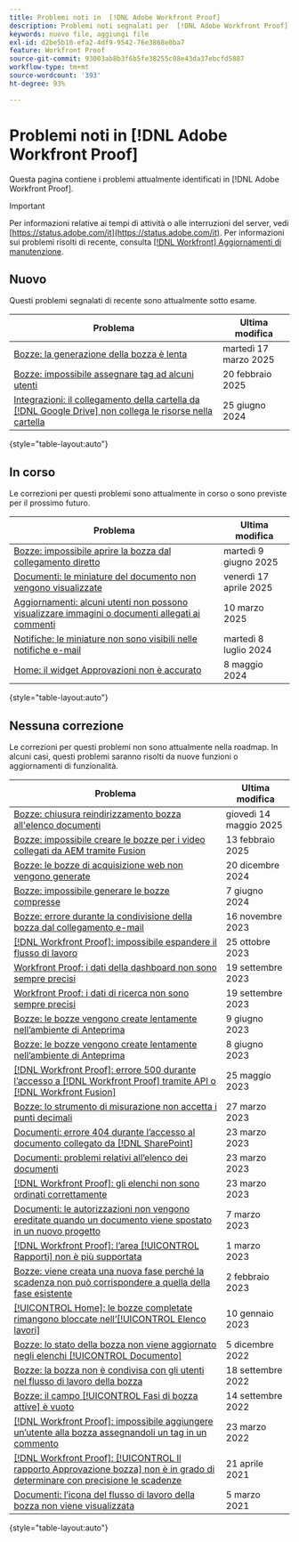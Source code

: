 ```yaml
---
title: Problemi noti in  [!DNL Adobe Workfront Proof]
description: Problemi noti segnalati per  [!DNL Adobe Workfront Proof]
keywords: nuovo file, aggiungi file
exl-id: d2be5b10-efa2-4df9-9542-76e3868e0ba7
feature: Workfront Proof
source-git-commit: 93003ab8b3f6b5fe38255c08e43da37ebcfd5887
workflow-type: tm+mt
source-wordcount: '393'
ht-degree: 93%

---
```


# Problemi noti in [!DNL Adobe Workfront Proof]

Questa pagina contiene i problemi attualmente identificati in [!DNL Adobe Workfront Proof].

>[!IMPORTANT]
>
>Per informazioni relative ai tempi di attività o alle interruzioni del server, vedi [https://status.adobe.com/it](https://status.adobe.com/it). Per informazioni sui problemi risolti di recente, consulta [[!DNL Workfront] Aggiornamenti di manutenzione](../maintenance/current-updates.md).

## Nuovo

Questi problemi segnalati di recente sono attualmente sotto esame.

| **Problema** | **Ultima modifica** |
| -----------------------------------------------------------------| ----------------- |
| [Bozze: la generazione della bozza è lenta](/help/known-issues/known-issues-workfront/wf-proofs-generation-very-slow.md) | martedì 17 marzo 2025 |
| [Bozze: impossibile assegnare tag ad alcuni utenti](/help/known-issues/known-issues-workfront/wf-proofs-cannot-tag-users.md) | 20 febbraio 2025 |
| [Integrazioni: il collegamento della cartella da [!DNL Google Drive] non collega le risorse nella cartella](known-issues-workfront/wf-integration-google-folder-not-link-assets.md) | 25 giugno 2024 |

{style="table-layout:auto"}

## In corso

Le correzioni per questi problemi sono attualmente in corso o sono previste per il prossimo futuro.

| **Problema** | **Ultima modifica** |
| -----------------------------------------------------------------| ----------------- |
| [Bozze: impossibile aprire la bozza dal collegamento diretto](/help/known-issues/known-issues-workfront/wf-proofs-cannot-access-from-link.md) | martedì 9 giugno 2025 |
| [Documenti: le miniature del documento non vengono visualizzate](known-issues-workfront/wf-documents-thumbnails-not-display.md) | venerdì 17 aprile 2025 |
| [Aggiornamenti: alcuni utenti non possono visualizzare immagini o documenti allegati ai commenti](known-issues-workfront/wf-updates-some-users-cannot-see-images-document.md) | 10 marzo 2025 |
| [Notifiche: le miniature non sono visibili nelle notifiche e-mail](known-issues-workfront/wf-notifications-thumbnails-not-loading.md) | martedì 8 luglio 2024 |
| [Home: il widget Approvazioni non è accurato](known-issues-workfront/wf-home-approvals-widget-not-up-to-date.md) | 8 maggio 2024 |

{style="table-layout:auto"}

## Nessuna correzione

Le correzioni per questi problemi non sono attualmente nella roadmap. In alcuni casi, questi problemi saranno risolti da nuove funzioni o aggiornamenti di funzionalità.

| **Problema** | **Ultima modifica** |
| -----------------------------------------------------------------| ----------------- |
| [Bozze: chiusura reindirizzamento bozza all&#39;elenco documenti](known-issues-workfront/wf-proofs-x-goes-to-doc-list.md) | giovedì 14 maggio 2025 |
| [Bozze: impossibile creare le bozze per i video collegati da AEM tramite Fusion](/help/known-issues/known-issues-workfront/wf-proof-cannot-generate-aem-video.md) | 13 febbraio 2025 |
| [Bozze: le bozze di acquisizione web non vengono generate](known-issues-workfront/wf-proofs-webcapture-proof-not-generate.md) | 20 dicembre 2024 |
| [Bozze: impossibile generare le bozze compresse](known-issues-workfront/wf-proofs-zipped-proofs-fail.md) | 7 giugno 2024 |
| [Bozze: errore durante la condivisione della bozza dal collegamento e-mail](known-issues-workfront/inactive/wf-proofs-error-when-sharing-proof-from-email.md) | 16 novembre 2023 |
| [[!DNL Workfront Proof]: impossibile espandere il flusso di lavoro](known-issues-workfront-proof/proof-cannot-view-workflow.md) | 25 ottobre 2023 |
| [Workfront Proof: i dati della dashboard non sono sempre precisi](known-issues-workfront-proof/proof-dashboard-data-may-not-be-accurate.md) | 19 settembre 2023 |
| [Workfront Proof: i dati di ricerca non sono sempre precisi](known-issues-workfront-proof/proof-search-data-not-may-not-be-accurate.md) | 19 settembre 2023 |
| [Bozze: le bozze vengono create lentamente nell’ambiente di Anteprima](known-issues-workfront-proof/proof-dependency-rules-multichoice.md) | 9 giugno 2023 |
| [Bozze: le bozze vengono create lentamente nell’ambiente di Anteprima](known-issues-workfront/inactive/wf-proofs-in-preview-created-slowly.md) | 8 giugno 2023 |
| [[!DNL Workfront Proof]: errore 500 durante l’accesso a  [!DNL Workfront Proof]  tramite API o  [!DNL Workfront Fusion]](known-issues-workfront-proof/proof-500-error-getallproofs.md) | 25 maggio 2023 |
| [Bozze: lo strumento di misurazione non accetta i punti decimali](known-issues-workfront/inactive/wf-proofs-measure-not-not-accepting-decimals.md) | 27 marzo 2023 |
| [Documenti: errore 404 durante l’accesso al documento collegato da [!DNL SharePoint]](known-issues-workfront/inactive/wf-documents-404-when-accessing-document-in-sharepoint.md) | 23 marzo 2023 |
| [Documenti: problemi relativi all’elenco dei documenti](known-issues-workfront/inactive/wf-documents-list-missing-elements.md) | 23 marzo 2023 |
| [[!DNL Workfront Proof]: gli elenchi non sono ordinati correttamente](known-issues-workfront-proof/proof-lists-not-sorted-correctly.md) | 23 marzo 2023 |
| [Documenti: le autorizzazioni non vengono ereditate quando un documento viene spostato in un nuovo progetto](known-issues-workfront/inactive/wf-documents-permissions-not-interited-when-moved.md) | 7 marzo 2023 |
| [[!DNL Workfront Proof]: l’area [!UICONTROL Rapporti] non è più supportata](known-issues-workfront-proof/proof-reports-analytics-not-working.md) | 1 marzo 2023 |
| [Bozze: viene creata una nuova fase perché la scadenza non può corrispondere a quella della fase esistente](known-issues-workfront-proof/proof-new-stage-created.md) | 2 febbraio 2023 |
| [[!UICONTROL Home]: le bozze completate rimangono bloccate nell’[!UICONTROL Elenco lavori]](known-issues-workfront-proof/completed-proofs-stuck-in-the-work-list.md) | 10 gennaio 2023 |
| [Bozze: lo stato della bozza non viene aggiornato negli elenchi [!UICONTROL Documento] ](known-issues-workfront/inactive/wf-documents-status-not-updating-in-document-list.md) | 5 dicembre 2022 |
| [Bozze: la bozza non è condivisa con gli utenti nel flusso di lavoro della bozza](known-issues-workfront-proof/proof-user-in-stage-does-not-get-access.md) | 18 settembre 2022 |
| [Bozze: il campo [!UICONTROL Fasi di bozza attive] è vuoto](known-issues-workfront/inactive/wf-documents-stages-do-not-populate-on-proof.md) | 14 settembre 2022 |
| [[!DNL Workfront Proof]: impossibile aggiungere un’utente alla bozza assegnandoli un tag in un commento](known-issues-workfront-proof/cannot-add-user-to-proof.md) | 23 marzo 2022 |
| [[!DNL Workfront Proof]: [!UICONTROL Il rapporto Approvazione bozza] non è in grado di determinare con precisione le scadenze](known-issues-workfront-proof/proof-approval-report-cant-accurately-determine-deadlines.md) | 21 aprile 2021 |
| [Documenti: l’icona del flusso di lavoro della bozza non viene visualizzata](known-issues-workfront-proof/proof-workflow-icon-is-not-displaying.md) | 5 marzo 2021 |

{style="table-layout:auto"}

